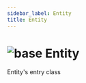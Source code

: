 ```yaml
---
sidebar_label: Entity
title: Entity
---
```


# <img src='/img/wiki/base.png' alt='base' classname='env-tag' /> Entity
Entity's entry class<br/>


